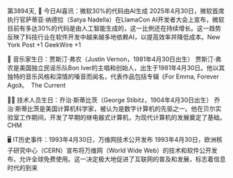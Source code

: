 第3894天, 🤖 今日AI喜讯：微软30%的代码由AI生成
2025年4月30日，微软首席执行官萨蒂亚·纳德拉（Satya Nadella）在LlamaCon AI开发者大会上宣布，微软目前有多达30%的代码是由人工智能生成的，这一比例还在持续增长。​这一趋势反映了科技行业在软件开发中越来越多地依赖AI，以提高效率并降低成本。 ​
New York Post
+1
GeekWire
+1

🎵 音乐家生日：贾斯汀·弗农（Justin Vernon，1981年4月30日出生）
贾斯汀·弗农是美国独立民谣乐队Bon Iver的主唱和创始人，出生于1981年4月30日。他以其独特的音乐风格和深情的嗓音而闻名，代表作品包括专辑《For Emma, Forever Ago》。 ​
The Current

👨‍💻 技术人员生日：乔治·斯蒂比茨（George Stibitz，1904年4月30日出生）
乔治·斯蒂比茨是美国计算机科学家，被认为是数字计算机的先驱之一。​他在贝尔实验室工作期间，开发了早期的继电器式计算机，为现代计算机的发展奠定了基础。 ​
CHM

🖥️ IT历史事件：1993年4月30日，万维网技术公开发布
1993年4月30日，欧洲核子研究中心（CERN）宣布将万维网（World Wide Web）的技术和软件公开发布，允许全球免费使用。这一决定极大地促进了互联网的普及和发展，标志着信息时代的到来